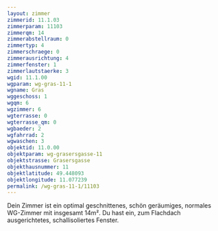 ```yaml
---
layout: zimmer
zimmerid: 11.1.03
zimmerparam: 11103
zimmerqm: 14
zimmerabstellraum: 0
zimmertyp: 4
zimmerschraege: 0
zimmerausrichtung: 4
zimmerfenster: 1
zimmerlautstaerke: 3
wgid: 11.1.00
wgparam: wg-gras-11-1
wgname: Gras
wggeschoss: 1
wgqm: 6
wgzimmer: 6
wgterrasse: 0
wgterrasse_qm: 0
wgbaeder: 2
wgfahrrad: 2
wgwaschen: 3
objektid: 11.0.00
objektparam: wg-grasersgasse-11
objektstrasse: Grasersgasse
objekthausnummer: 11
objektlatitude: 49.448093
objektlongitude: 11.077239
permalink: /wg-gras-11-1/11103  
---
```

Dein Zimmer ist ein optimal geschnittenes, schön geräumiges, normales WG-Zimmer mit insgesamt 14m². Du hast ein, zum Flachdach ausgerichtetes, schallisoliertes Fenster. 